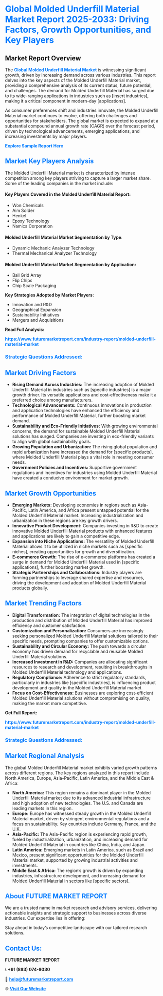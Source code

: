 <h1 style="color: #007BFF;">Global Molded Underfill Material Market Report 2025-2033: Driving Factors, Growth Opportunities, and Key Players</h1>

<section id="overview">
<h2>Market Report Overview</h2>
<p>The <a href="https://www.futuremarketreport.com/industry-report/molded-underfill-material-market" style="color: #007BFF; text-decoration: none;"><strong>Global Molded Underfill Material Market</strong></a> is witnessing significant growth, driven by increasing demand across various industries. This report delves into the key aspects of the Molded Underfill Material market, providing a comprehensive analysis of its current status, future potential, and challenges. The demand for Molded Underfill Material has surged due to its wide-ranging applications in industries such as [insert industries], making it a critical component in modern-day [applications].</p>
<p>As consumer preferences shift and industries innovate, the Molded Underfill Material market continues to evolve, offering both challenges and opportunities for stakeholders. The global market is expected to expand at a substantial compound annual growth rate (CAGR) over the forecast period, driven by technological advancements, emerging applications, and increasing investments by major players.</p>
</section>

<section id="overview">
<p><a href="https://www.futuremarketreport.com/request-sample/reportId=31071" style="color: #007BFF; text-decoration: none;"><strong>Explore Sample Report Here</strong></a></p>
</section>

<section id="key-players">
<h2 style="color: #007BFF;">Market Key Players Analysis</h2>
<p>The Molded Underfill Material market is characterized by intense competition among key players striving to capture a larger market share. Some of the leading companies in the market include:</p>
<h4>Key Players Covered in the Molded Underfill Material Report:</h4>
<ul><li>Won Chemicals</li><li>Aim Solder</li><li>Henkel</li><li>Epoxy Technology</li><li>Namics Corporation</li></ul>
<h4>Molded Underfill Material Market Segmentation by Type:</h4>
<ul><li>Dynamic Mechanic Analyzer Technology</li><li>Thermal Mechanical Analyzer Technology</li></ul>

<h4>Molded Underfill Material Market Segmentation by Application:</h4>
<ul><li>Ball Grid Array</li><li>Flip Chips</li><li>Chip Scale Packaging</li></ul>
<p><strong>Key Strategies Adopted by Market Players:</strong></p>
<ul>
<li>Innovation and R&D</li>
<li>Geographical Expansion</li>
<li>Sustainability Initiatives</li>
<li>Mergers and Acquisitions</li>
</ul>
</section>

<section>
<p><strong>Read Full Analysis: </strong></p><a href="https://www.futuremarketreport.com/industry-report/molded-underfill-material-market" style="color: #007BFF; text-decoration: none;"><strong>https://www.futuremarketreport.com/industry-report/molded-underfill-material-market</strong></a>
<h3 style="color: #007BFF;">Strategic Questions Addressed:</h3>
</section>

<section id="driving-factors">
<h2 style="color: #007BFF;">Market Driving Factors</h2>
<ul>
<li><strong>Rising Demand Across Industries:</strong> The increasing adoption of Molded Underfill Material in industries such as [specific industries] is a major growth driver. Its versatile applications and cost-effectiveness make it a preferred choice among manufacturers.</li>
<li><strong>Technological Advancements:</strong> Continuous innovations in production and application technologies have enhanced the efficiency and performance of Molded Underfill Material, further boosting market demand.</li>
<li><strong>Sustainability and Eco-Friendly Initiatives:</strong> With growing environmental concerns, the demand for sustainable Molded Underfill Material solutions has surged. Companies are investing in eco-friendly variants to align with global sustainability goals.</li>
<li><strong>Growing Population and Urbanization:</strong> The rising global population and rapid urbanization have increased the demand for [specific products], where Molded Underfill Material plays a vital role in meeting consumer needs.</li>
<li><strong>Government Policies and Incentives:</strong> Supportive government regulations and incentives for industries using Molded Underfill Material have created a conducive environment for market growth.</li>
</ul>
</section>

<section id="growth-opportunities">
<h2 style="color: #007BFF;">Market Growth Opportunities</h2>
<ul>
<li><strong>Emerging Markets:</strong> Developing economies in regions such as Asia-Pacific, Latin America, and Africa present untapped potential for the Molded Underfill Material market. Increasing industrialization and urbanization in these regions are key growth drivers.</li>
<li><strong>Innovative Product Development:</strong> Companies investing in R&D to create innovative Molded Underfill Material products with enhanced features and applications are likely to gain a competitive edge.</li>
<li><strong>Expansion into Niche Applications:</strong> The versatility of Molded Underfill Material allows it to be utilized in niche markets such as [specific niches], creating opportunities for growth and diversification.</li>
<li><strong>E-commerce Growth:</strong> The rise of e-commerce platforms has created a surge in demand for Molded Underfill Material used in [specific applications], further boosting market growth.</li>
<li><strong>Strategic Partnerships and Collaborations:</strong> Industry players are forming partnerships to leverage shared expertise and resources, driving the development and adoption of Molded Underfill Material products globally.</li>
</ul>
</section>

<section id="trending-factors">
<h2 style="color: #007BFF;">Market Trending Factors</h2>
<ul>
<li><strong>Digital Transformation:</strong> The integration of digital technologies in the production and distribution of Molded Underfill Material has improved efficiency and customer satisfaction.</li>
<li><strong>Customization and Personalization:</strong> Consumers are increasingly seeking personalized Molded Underfill Material solutions tailored to their specific needs, prompting companies to offer customizable options.</li>
<li><strong>Sustainability and Circular Economy:</strong> The push towards a circular economy has driven demand for recyclable and reusable Molded Underfill Material solutions.</li>
<li><strong>Increased Investment in R&D:</strong> Companies are allocating significant resources to research and development, resulting in breakthroughs in Molded Underfill Material technology and applications.</li>
<li><strong>Regulatory Compliance:</strong> Adherence to strict regulatory standards, particularly in industries like [specific industries], is influencing product development and quality in the Molded Underfill Material market.</li>
<li><strong>Focus on Cost-Effectiveness:</strong> Businesses are exploring cost-efficient Molded Underfill Material solutions without compromising on quality, making the market more competitive.</li>
</ul>
</section>

<section>
<p><strong>Get Full Report: </strong></p><a href="https://www.futuremarketreport.com/industry-report/molded-underfill-material-market" style="color: #007BFF; text-decoration: none;"><strong>https://www.futuremarketreport.com/industry-report/molded-underfill-material-market</strong></a>
<h3 style="color: #007BFF;">Strategic Questions Addressed:</h3>
</section>


<section id="regional-analysis">
<h2 style="color: #007BFF;">Market Regional Analysis</h2>
<p>The global Molded Underfill Material market exhibits varied growth patterns across different regions. The key regions analyzed in this report include North America, Europe, Asia-Pacific, Latin America, and the Middle East & Africa:</p>
<ul>
<li><strong>North America:</strong> This region remains a dominant player in the Molded Underfill Material market due to its advanced industrial infrastructure and high adoption of new technologies. The U.S. and Canada are leading markets in this region.</li>
<li><strong>Europe:</strong> Europe has witnessed steady growth in the Molded Underfill Material market, driven by stringent environmental regulations and a focus on sustainability. Key countries include Germany, France, and the U.K.</li>
<li><strong>Asia-Pacific:</strong> The Asia-Pacific region is experiencing rapid growth, fueled by industrialization, urbanization, and increasing demand for Molded Underfill Material in countries like China, India, and Japan.</li>
<li><strong>Latin America:</strong> Emerging markets in Latin America, such as Brazil and Mexico, present significant opportunities for the Molded Underfill Material market, supported by growing industrial activities and investments.</li>
<li><strong>Middle East & Africa:</strong> The region’s growth is driven by expanding industries, infrastructure development, and increasing demand for Molded Underfill Material in sectors like [specific sectors].</li>
</ul>
</section>

<footer>
<h2 style="color: #007BFF;">About FUTURE MARKET REPORT</h2>
<p>We are a trusted name in market research and advisory services, delivering actionable insights and strategic support to businesses across diverse industries. Our expertise lies in offering:</p>

<p>Stay ahead in today’s competitive landscape with our tailored research solutions.</p>

<h2 style="color: #007BFF;">Contact Us:</h2>
<p><strong>FUTURE MARKET REPORT</strong></p>
<p>📞 <strong>+91 (883) 074-8030</strong></p>
<p>📧 <strong><a href="mailto:help@futuremarketreport.com" style="color: #007BFF;">help@futuremarketreport.com</a></strong></p>
<p>🌐 <strong><a href="https://www.futuremarketreport.com/" style="color: #007BFF;">Visit Our Website</a></strong></p>
</footer>
